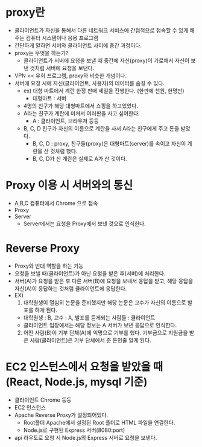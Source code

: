 # proxy란

- 클라이언트가 자신을 통해서 다른 네트워크 서비스에 간접적으로 접속할 수 있게 해주는 컴퓨터 시스템이나 응용 프로그램
- 간단하게 말하면 서버와 클라이언트 사이에 중간 과정이다.
- proxy는 무엇을 하는가?
  - 클라이언트가 서버에 요청을 보낼 때 중간에 자신(proxy)이 가로채서 자신이 보낸 것처럼 서버에 요청을 보낸다.
- VPN << 우회 프로그램, proxy와 비슷한 개념이다.
- 서버에 요청 시에 자신(클라이언트, 사용자)의 데이터를 숨길 수 있다.
  - ex) 대형 마트에서 계란 한정 판매 세일을 진행한다. (한판에 천원, 한명만)
    - 대형마트 : 서버
  - 4명의 친구가 해당 대형마트에서 쇼핑을 하고있었다.
  - A라는 친구가 계란에 미쳐서 여러판을 사고 싶어한다.
    - A : 클라이언트, 브라우저 등등
  - B, C, D 친구가 자신의 이름으로 계란을 사서 A라는 친구에게 주고 돈을 받았다.
    - B, C, D : proxy, 친구들(proxy)은 대형마트(server)를 속이고 자신이 계란을 산 것처럼 했다.
    - B, C, D가 산 계란은 실제로 A가 산 것이다.

# Proxy 이용 시 서버와의 통신

- A,B,C 컴퓨터에서 Chrome 으로 접속
- Proxy
- Server
  - Server에서는 요청을 Proxy에서 보낸 것으로 인식한다.

# Reverse Proxy

- Proxy와 반대 역할을 하는 기능
- 요청을 보낼 때(클라이언트)가 아닌 요청을 받은 후(서버)에 처리한다.
- 서버(A)가 요청을 받은 후 다른 서버(B)에 요청을 보내서 응답을 받고, 해당 응답을 자신(A)이 응답하는 것처럼 클라이언트에 응답한다.
- EX)
  1. 대학원생이 열심히 논문을 준비했지만 해당 논문은 교수가 자신의 이름으로 발표를 하게 된다.
  - 대학원생 : B, 교수 : A, 발표를 듣게되는 사람들 : 클라이언트
  - 클라이언트 입장에서는 해당 정보는 A 서버가 보낸 응답으로 인식한다.
  2. 어떤 사람(B)이 기부 단체(A)에 익명으로 기부를 했다. 기부금으로 지원금을 받은 사람(클라이언트)은 기부 단체에서 준 돈인줄 알게 된다.

# EC2 인스턴스에서 요청을 받았을 때 (React, Node.js, mysql 기준)

- 클라이언트 Chrome 등등
- EC2 인스턴스
- Apache Reverse Proxy가 설정되어있다.
  - Root폴더 Apache에서 설정된 Root 폴더로 HTML 파일을 연결한다.
  - Node.js로 구현된 Express 서버(8080:port)
- api 라우토로 요청 시 Node.js의 Express 서버로 요청을 보낸다.
